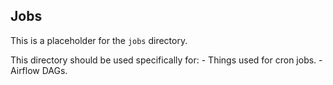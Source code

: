 ## Jobs 
This is a placeholder for the `jobs` directory.

This directory should be used specifically for:
    - Things used for cron jobs.
    - Airflow DAGs.
